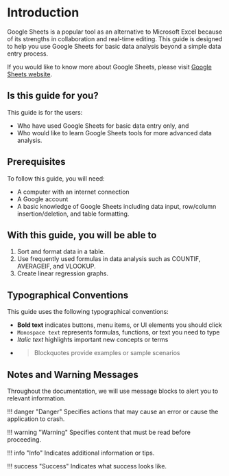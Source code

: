 # Introduction
 Google Sheets is a popular tool as an alternative to Microsoft Excel because of its strengths in collaboration and real-time editing. This guide is designed to help you use Google Sheets for basic data analysis beyond a simple data entry process.

 If you would like to know more about Google Sheets, please visit [Google Sheets website](https://workspace.google.com/intl/en_ca/products/sheets/).

## Is this guide for you?
 This guide is for the users:  

  * Who have used Google Sheets for basic data entry only, and
  * Who would like to learn Google Sheets tools for more advanced data analysis.  

## Prerequisites
 To follow this guide, you will need:  

  * A computer with an internet connection
  * A Google account
  * A basic knowledge of Google Sheets including data input, row/column insertion/deletion, and table formatting.

## With this guide, you will be able to
1. Sort and format data in a table.
2. Use frequently used formulas in data analysis such as COUNTIF, AVERAGEIF, and VLOOKUP.
3. Create linear regression graphs.

## Typographical Conventions
This guide uses the following typographical conventions:

* **Bold text** indicates  buttons, menu items, or UI elements you should click
* `Monospace text` represents formulas, functions, or text you need to type
* *Italic text* highlights important new concepts or terms
* > Blockquotes provide examples or sample scenarios

## Notes and Warning Messages
Throughout the documentation, we will use message blocks to alert you to relevant information.

!!! danger "Danger"
    Specifies actions that may cause an error or cause the application to crash.

!!! warning "Warning"
    Specifies content that must be read before proceeding.

!!! info "Info"
    Indicates additional information or tips.

!!! success "Success"
    Indicates what success looks like.
